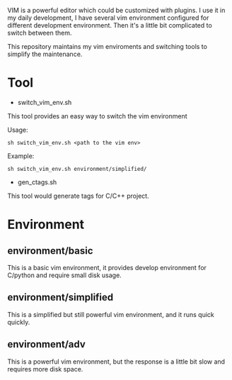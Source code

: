 VIM is a powerful editor which could be customized with plugins. I use it in my daily development, I have several vim environment configured for different development environment. Then it's a little bit complicated to switch between them.

This repository maintains my vim enviroments and switching tools to simplify the maintenance.


# Tool

* switch_vim_env.sh

This tool provides an easy way to switch the vim environment

Usage:

```
sh switch_vim_env.sh <path to the vim env>
```

Example:

```
sh switch_vim_env.sh environment/simplified/
```

* gen_ctags.sh

This tool would generate tags for C/C++ project.


# Environment

## environment/basic

This is a basic vim environment, it provides develop environment for C/python and require small disk usage.

## environment/simplified

This is a simplified but still powerful vim environment, and it runs quick quickly.

## environment/adv

This is a powerful vim environment, but the response is a little bit slow and requires more disk space.
